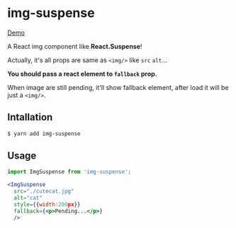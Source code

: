 # img-suspense

[Demo](https://codesandbox.io/s/k3jx7l96po)

A React img component like **React.Suspense**!

Actually, it's all props are same as `<img/>` like `src` `alt`...

**You should pass a react element to `fallback` prop.**

When image are still pending, it'll show fallback element, after load it will be just a `<img/>`.

## Intallation

```sh
$ yarn add img-suspense
```

## Usage

```jsx
import ImgSuspense from 'img-suspense';

<ImgSuspense
  src="./cutecat.jpg"
  alt="cat"
  style={{width:200px}}
  fallback={<p>Pending...</p>}
  />

```
